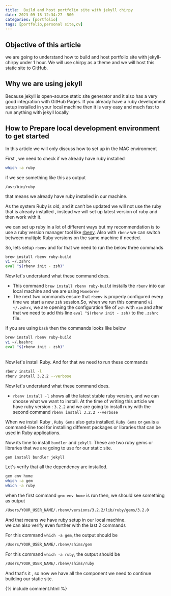 ```yaml
---
title:  Build and host portfolio site with jekyll chirpy
date: 2023-09-18 12:34:27 -500
categories: [portfolio]
tags: [portfolio,personal site,cv]
---
```


## Objective of this article
we are going to understand how to build and host portfolio site with jekyll-chirpy under 1 hour. We will use chirpy as a theme and we will host this static site to GitHub.


## Why we are using jekyll
Because jekyll is open-source static site generator and it also has a very good integration with GitHub Pages. If you already have a ruby development setup installed in your local machine then it is very easy and much fast to run anything with jekyll locally


## How to Prepare local development environment to get started
In this article we will only discuss how to set up in the MAC environment

First , we need to check if we already have ruby installed
```bash
which -a ruby
```
if we see something like this as output 
```text
/usr/bin/ruby
```
that means we already have ruby installed in our machine.

As the system Ruby is old, and it can’t be updated we will not use the ruby that is already installed , instead we will set up latest version of ruby and then work with it.


we can set up ruby in a lot of different ways but my recommendation is to use a ruby version manager tool like [rbenv](https://github.com/rbenv/rbenv). Also with `rbenv` we can switch between multiple Ruby versions on the same machine if needed.

So, lets setup `rbenv` and for that we need to run the below three commands

```bash
brew install rbenv ruby-build
vi ~/.zshrc 
eval "$(rbenv init - zsh)"
```
Now let's understand what these command does. <br>
- This command `brew install rbenv ruby-build` installs the `rbenv` into our local machine and we are using `Homebrew`
- The next two commands ensure that `rbenv` is properly configured every time we start a new `zsh` session.So, when we run this command `vi ~/.zshrc`, we are opening the configuration file of `zsh` with `vim` and after that we need to add this line `eval "$(rbenv init - zsh)` to the `.zshrc` file.

If you are using `bash` then the commands looks like below
```bash
brew install rbenv ruby-build
vi ~/.bashrc
eval "$(rbenv init - zsh)"
```
<br>
Now let's install Ruby. And for that we need to run these commands

```bash
rbenv install -l
rbenv install 3.2.2 --verbose
```
Now let's understand what these command does. <br>
- `rbenv install -l` shows all the latest stable ruby version, and we can choose what we want to install. At the time of writing this article we have ruby version : `3.2.2` and we are going to install ruby with the second command `rbenv install 3.2.2 --verbose`

When we install Ruby , `Ruby Gems` also gets installed. `Ruby Gems` or `gem` is a command-line tool for installing different packages or libraries that can be used in Ruby applications.
<br>

Now its time to install `bundler` and `jekyll`. These are two ruby gems or libraries that we are going to use for our static site.

```bash
gem install bundler jekyll
```

Let's verify that all the dependency are installed.
```bash
gem env home
which -a gem
which -a ruby
```
when the first command `gem env home` is run then, we should see something as output
```bash
/Users/YOUR_USER_NAME/.rbenv/versions/3.2.2/lib/ruby/gems/3.2.0
```

And that means we have ruby setup in our local machine.
<br>
we can also verify even further with the last 2 commands

For this command `which -a gem`, the output should be

```bash
/Users/YOUR_USER_NAME/.rbenv/shims/gem
```

For this command `which -a ruby`, the output should be

```bash
/Users/YOUR_USER_NAME/.rbenv/shims/ruby
```



And that's it , so now we have all the component we need to continue building our static site.

{% include comment.html %}
